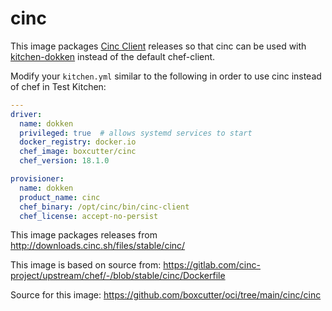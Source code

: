 # cinc

This image packages [Cinc Client](https://cinc.sh/) releases so that
cinc can be used with [kitchen-dokken](https://github.com/test-kitchen/kitchen-dokken)
instead of the default chef-client.

Modify your `kitchen.yml` similar to the following in order to use cinc instead
of chef in Test Kitchen:

```yaml
---
driver:
  name: dokken
  privileged: true  # allows systemd services to start
  docker_registry: docker.io
  chef_image: boxcutter/cinc
  chef_version: 18.1.0

provisioner:
  name: dokken
  product_name: cinc
  chef_binary: /opt/cinc/bin/cinc-client
  chef_license: accept-no-persist
```

This image packages releases from http://downloads.cinc.sh/files/stable/cinc/

This image is based on source from: https://gitlab.com/cinc-project/upstream/chef/-/blob/stable/cinc/Dockerfile

Source for this image: https://github.com/boxcutter/oci/tree/main/cinc/cinc

